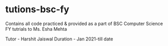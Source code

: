 # tutions-bsc-fy
Contains all code practiced & provided as a part of BSC Computer Science FY tutrials to Ms. Esha Mehta

Tutor - Harshit Jaiswal
Duration - Jan 2021-till date

